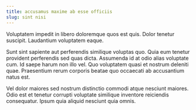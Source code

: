 ```yaml
---
title: accusamus maxime ab esse officiis
slug: sint nisi
---
```


Voluptatem impedit in libero doloremque quos est quis. Dolor tenetur suscipit. Laudantium voluptatem eaque.

Sunt sint sapiente aut perferendis similique voluptas quo. Quia eum tenetur provident perferendis sed quas dicta. Assumenda id at odio alias voluptate cum. Id saepe harum non illo vel. Quo voluptatem quasi et nostrum deleniti quae. Praesentium rerum corporis beatae quo occaecati ab accusantium natus est.

Vel dolor maiores sed nostrum distinctio commodi atque nesciunt maiores. Odio est et tenetur corrupti voluptate similique inventore reiciendis consequatur. Ipsum quia aliquid nesciunt quia omnis.
